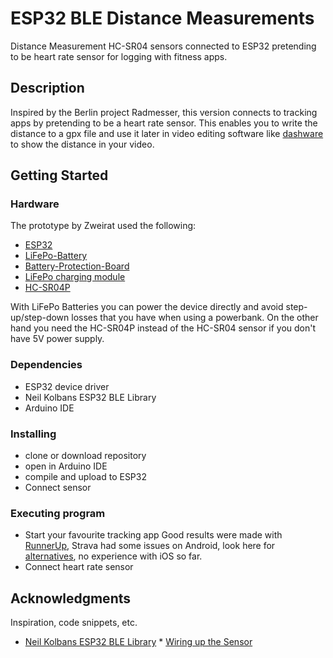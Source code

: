 # ESP32 BLE Distance Measurements

Distance Measurement HC-SR04 sensors connected to ESP32 pretending to be heart rate sensor for logging with fitness apps.

## Description

Inspired by the Berlin project Radmesser, this version connects to tracking apps by pretending to be a heart rate sensor. This enables you to write the distance to a gpx file and use it later in video editing software like [dashware](http://www.dashware.net/) to show the distance in your video.

## Getting Started

### Hardware

The prototype by Zweirat used the following:
* [ESP32](https://www.az-delivery.de/products/esp32-developmentboard)
* [LiFePo-Battery](https://www.akkuteile.de/lifepo-akkus/18650/a123-apr18650m-a1-1100mah-3-2v-3-3v-lifepo4-akku/a-1006861/)
* [Battery-Protection-Board](https://www.ebay.de/itm/202033076322)
* [LiFePo charging module](https://www.ebay.de/itm/MicroUSB-TP5000-3-6v-1A-Charger-Module-3-2v-LiFePO4-Lithium-Battery-Charging-/122164745507)
* [HC-SR04P](https://www.ebay.de/itm/183610614563)

With LiFePo Batteries you can power the device directly and avoid step-up/step-down losses that you have when using a powerbank. On the other hand you need the HC-SR04P instead of the HC-SR04 sensor if you don't have 5V power supply.

### Dependencies

* ESP32 device driver
* Neil Kolbans ESP32 BLE Library
* Arduino IDE

### Installing

* clone or download repository
* open in Arduino IDE
* compile and upload to ESP32
* Connect sensor

### Executing program

* Start your favourite tracking app
Good results were made with [RunnerUp](https://play.google.com/store/apps/details?id=org.runnerup&hl=de), Strava had some issues on Android, look here for [alternatives](https://play.google.com/store/apps/details?id=org.runnerup&hl=de), no experience with iOS so far. 
* Connect heart rate sensor


## Acknowledgments

Inspiration, code snippets, etc.
* [Neil Kolbans ESP32 BLE Library](https://github.com/nkolban/ESP32_BLE_Arduino)
* [Wiring up the Sensor](https://www.smarthomeng.de/entfernungsmessung-auf-basis-eines-esp32-und-smarthomeng)
